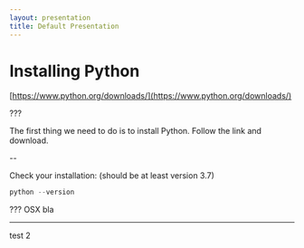 ```yaml
---
layout: presentation
title: Default Presentation
---
```



# Installing Python

[https://www.python.org/downloads/](https://www.python.org/downloads/)

???

The first thing we need to do is to install Python. Follow the link and download.

--

Check your installation: (should be at least version 3.7)

```powershell
python --version
```

???
OSX bla

---

test 2